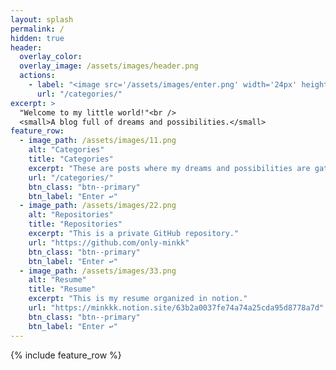 ```yaml
---
layout: splash
permalink: /
hidden: true
header:
  overlay_color:
  overlay_image: /assets/images/header.png
  actions:
    - label: "<image src='/assets/images/enter.png' width='24px' height='24px'> Enter"
      url: "/categories/"
excerpt: >
  "Welcome to my little world!"<br />
  <small>A blog full of dreams and possibilities.</small>
feature_row:
  - image_path: /assets/images/11.png
    alt: "Categories"
    title: "Categories"
    excerpt: "These are posts where my dreams and possibilities are gathered."
    url: "/categories/"
    btn_class: "btn--primary"
    btn_label: "Enter ↩"
  - image_path: /assets/images/22.png
    alt: "Repositories"
    title: "Repositories"
    excerpt: "This is a private GitHub repository."
    url: "https://github.com/only-minkk"
    btn_class: "btn--primary"
    btn_label: "Enter ↩"
  - image_path: /assets/images/33.png
    alt: "Resume"
    title: "Resume"
    excerpt: "This is my resume organized in notion."
    url: "https://minkkk.notion.site/63b2a0037fe74a74a25cda95d8778a7d"
    btn_class: "btn--primary"
    btn_label: "Enter ↩"
---
```


{% include feature_row %}
